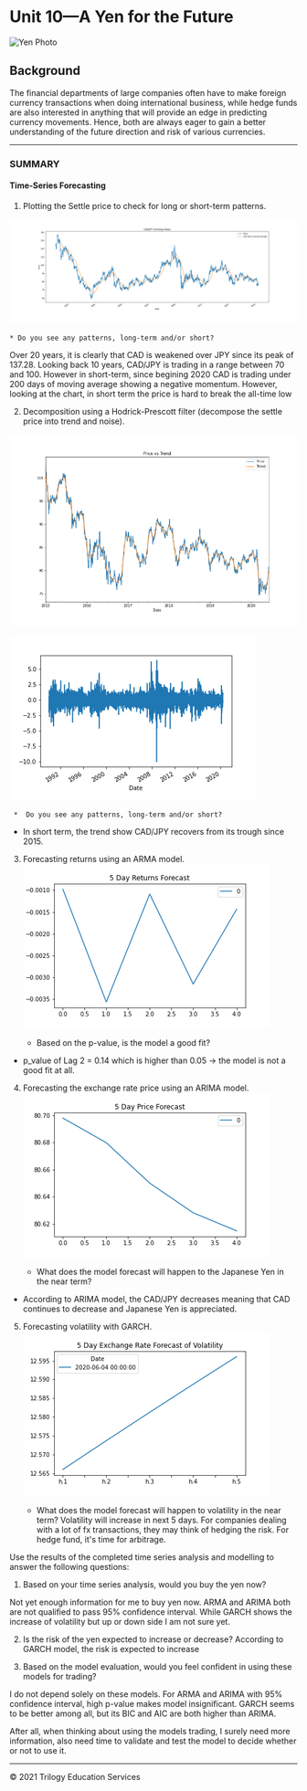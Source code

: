 # Unit 10—A Yen for the Future

![Yen Photo](Images/unit-10-readme-photo.png)

## Background

The financial departments of large companies often have to make foreign currency transactions when doing international business, while hedge funds are also interested in anything that will provide an edge in predicting currency movements. Hence, both are always eager to gain a better understanding of the future direction and risk of various currencies. 

- - -

### SUMMARY

#### Time-Series Forecasting


1. Plotting the Settle price to check for long or short-term patterns.

![pattern](Images/trend.png)
   
    * Do you see any patterns, long-term and/or short?

Over 20 years, it is clearly that CAD is weakened over JPY since its peak of 137.28. Looking back 10 years, CAD/JPY is trading in a range between 70 and 100. However in short-term, since begining 2020 CAD is trading under 200 days of moving average showing a negative momentum. However, looking at the chart, in short term the price is hard to break the all-time low

2. Decomposition using a Hodrick-Prescott filter (decompose the settle price into trend and noise).

![trend](Images/price_vs_trend.png)

![noise](Images/noise.png)


     *  Do you see any patterns, long-term and/or short?
* In short term, the trend show CAD/JPY recovers from its trough since 2015.

3. Forecasting returns using an ARMA model.
![ARMA](Images/ARMA.png)  
    
    * Based on the p-value, is the model a good fit?
* p_value of Lag 2 = 0.14 which is higher than 0.05 -> the model is not a good fit at all.
4. Forecasting the exchange rate price using an ARIMA model.
![ARIMA](Images/ARIMA.png)  
    
    * What does the model forecast will happen to the Japanese Yen in the near term?
 * According to ARIMA model, the CAD/JPY decreases meaning that CAD continues to decrease and Japanese Yen is appreciated.

5. Forecasting volatility with GARCH.
![GARCH](Images/GARCH.png)
   
    * What does the model forecast will happen to volatility in the near term?
Volatility will increase in next 5 days. For companies dealing with a lot of fx transactions, they may think of hedging the risk. For hedge fund, it's time for arbitrage.

Use the results of the completed time series analysis and modelling to answer the following questions:

1. Based on your time series analysis, would you buy the yen now?

Not yet enough information for me to buy yen now. ARMA and ARIMA both are not qualified to pass 95% confidence interval. While GARCH shows the increase of volatility but up or down side I am not sure yet.


2. Is the risk of the yen expected to increase or decrease?
According to GARCH model, the risk is expected to increase

3. Based on the model evaluation, would you feel confident in using these models for trading?

I do not depend solely on these models. For ARMA and ARIMA with 95% confidence interval, high p-value makes model insignificant. GARCH seems to be better among all, but its BIC and AIC are both higher than ARIMA. 

After all, when thinking about using the models trading, I surely need more information, also need time to validate and test the model to decide whether or not to use it.

---

© 2021 Trilogy Education Services
